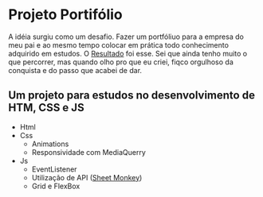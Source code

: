 # Projeto Portifólio

A idéia surgiu como um desafio. Fazer um portfóliuo para a empresa do meu pai e ao mesmo tempo colocar em prática todo conhecimento 
adquirido em estudos. O <a href="https://alexandresican.github.io/portfolioproject/" target="_blank">Resultado</a> foi esse. Sei que ainda tenho muito o que percorrer,
 mas quando olho pro que eu criei, fiqco orgulhoso da conquista e do passo que acabei de dar.


## Um projeto para estudos no desenvolvimento de HTM, CSS e JS

- Html
- Css
  - Animations
  - Responsividade com MediaQuerry
- Js
  - EventListener
  - Utilização de API (<a href="https://sheetmonkey.io" target="blank">Sheet Monkey<a/>)
  - Grid e FlexBox
